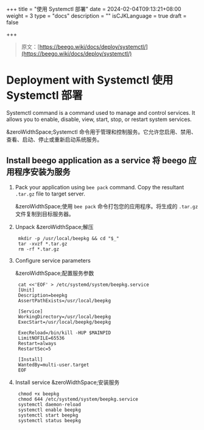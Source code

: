 +++
title = "使用 Systemctl 部署"
date = 2024-02-04T09:13:21+08:00
weight = 3
type = "docs"
description = ""
isCJKLanguage = true
draft = false

+++

> 原文：[https://beego.wiki/docs/deploy/systemctl/](https://beego.wiki/docs/deploy/systemctl/)

# Deployment with Systemctl 使用 Systemctl 部署



Systemctl command is a command used to manage and control services. It allows you to enable, disable, view, start, stop, or restart system services.

&zeroWidthSpace;Systemctl 命令用于管理和控制服务。它允许您启用、禁用、查看、启动、停止或重新启动系统服务。

## Install beego application as a service 将 beego 应用程序安装为服务

1. Pack your application using `bee pack` command. Copy the resultant `.tar.gz` file to target server.

   &zeroWidthSpace;使用 `bee pack` 命令打包您的应用程序。将生成的 `.tar.gz` 文件复制到目标服务器。

2. Unpack 
   &zeroWidthSpace;解压

   ```
    mkdir -p /usr/local/beepkg && cd "$_"
    tar -xvzf *.tar.gz
    rm -rf *.tar.gz
   ```

3. Configure service parameters

   &zeroWidthSpace;配置服务参数

   ```
    cat <<'EOF' > /etc/systemd/system/beepkg.service
    [Unit]
    Description=beepkg
    AssertPathExists=/usr/local/beepkg
   
    [Service]
    WorkingDirectory=/usr/local/beepkg
    ExecStart=/usr/local/beepkg/beepkg
   
    ExecReload=/bin/kill -HUP $MAINPID
    LimitNOFILE=65536
    Restart=always
    RestartSec=5
   
    [Install]
    WantedBy=multi-user.target
    EOF
   ```

4. Install service 
   &zeroWidthSpace;安装服务

   ```
    chmod +x beepkg
    chmod 644 /etc/systemd/system/beepkg.service
    systemctl daemon-reload
    systemctl enable beepkg
    systemctl start beepkg
    systemctl status beepkg
   ```